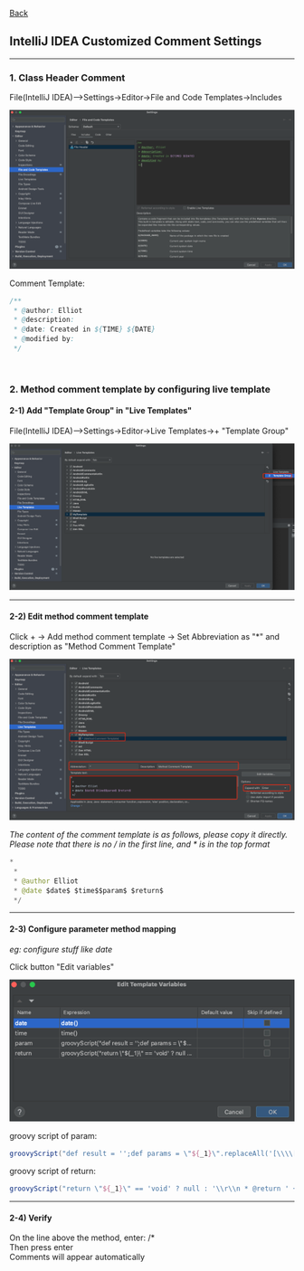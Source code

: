 [Back](README.md)

## IntelliJ IDEA Customized Comment Settings

<hr>


### 1. Class Header Comment

File(IntelliJ IDEA)–>Settings->Editor->File and Code Templates->Includes

![class header comment](https://github.com/Elliot518/mcp-oss-tech/blob/main/ide/idea/class_header_comment.png?raw=true)


Comment Template:

```java
/**
 * @author: Elliot
 * @description:
 * @date: Created in ${TIME} ${DATE}
 * @modified by: 
 */
```
&nbsp;

### 2. Method comment template by configuring live template

#### 2-1) Add "Template Group" in "Live Templates"

File(IntelliJ IDEA)–>Settings->Editor->Live Templates->+ "Template Group"

![](https://github.com/Elliot518/mcp-oss-tech/blob/main/ide/idea/add_template_group.png?raw=true)

<hr>

#### 2-2) Edit method comment template

Click + -> Add method comment template -> Set Abbreviation as "*" and description as "Method Comment Template"

![method comment template](https://github.com/Elliot518/mcp-oss-tech/blob/main/ide/idea/method_comment_template.png?raw=true)

_The content of the comment template is as follows, please copy it directly. Please note that there is no / in the first line, and \* is in the top format_
```java
*
 * 
 * @author Elliot
 * @date $date$ $time$$param$ $return$
 */
```
<hr>

#### 2-3) Configure parameter method mapping

_eg: configure stuff like $date$_

Click button "Edit variables"

![configure parameter method](https://github.com/Elliot518/mcp-oss-tech/blob/main/ide/idea/parameter_method_configure.png?raw=true)

groovy script of param:
```groovy
groovyScript("def result = '';def params = \"${_1}\".replaceAll('[\\\\[|\\\\]|\\\\s]', '').split(',').toList(); for(i = 0; i < params.size(); i++) {if(params[i] != '')result+='* @param ' + params[i] + ((i < params.size() - 1) ? '\\r\\n ' : '')}; return result == '' ? null : '\\r\\n ' + result", methodParameters())
```

groovy script of return:
```groovy
groovyScript("return \"${_1}\" == 'void' ? null : '\\r\\n * @return ' + \"${_1}\"", methodReturnType())
```

<hr>

#### 2-4) Verify

On the line above the method, enter: /* <br>
Then press enter <br>
Comments will appear automatically <br>












